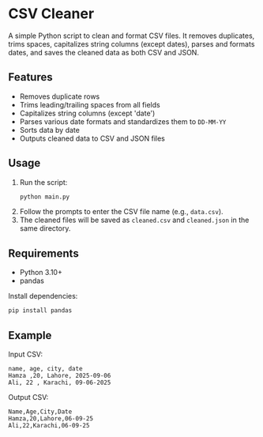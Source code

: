 # CSV Cleaner

A simple Python script to clean and format CSV files. It removes duplicates, trims spaces, capitalizes string columns (except dates), parses and formats dates, and saves the cleaned data as both CSV and JSON.

## Features
- Removes duplicate rows
- Trims leading/trailing spaces from all fields
- Capitalizes string columns (except 'date')
- Parses various date formats and standardizes them to `DD-MM-YY`
- Sorts data by date
- Outputs cleaned data to CSV and JSON files

## Usage
1. Run the script:
   ```bash
   python main.py
   ```
2. Follow the prompts to enter the CSV file name (e.g., `data.csv`).
3. The cleaned files will be saved as `cleaned.csv` and `cleaned.json` in the same directory.

## Requirements
- Python 3.10+
- pandas

Install dependencies:
```bash
pip install pandas
```

## Example
Input CSV:
```
name, age, city, date
Hamza ,20, Lahore, 2025-09-06
Ali, 22 , Karachi, 09-06-2025
```

Output CSV:
```
Name,Age,City,Date
Hamza,20,Lahore,06-09-25
Ali,22,Karachi,06-09-25
```